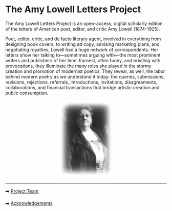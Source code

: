 # The Amy Lowell Letters Project

The Amy Lowell Letters Project is an open-access, digital scholarly edition of the letters of American poet, editor, and critic Amy Lowell (1874–1925).

Poet, editor, critic, and de facto literary agent, involved in everything from designing book covers, to writing ad copy, advising marketing plans, and negotiating royalties, Lowell had a huge network of correspondents. Her letters show her talking to—sometimes arguing with—the most prominent writers and publishers of her time. Earnest, often funny, and bristling with provocations, they illuminate the many roles she played in the stormy creation and promotion of modernist poetics. They reveal, as well, the labor behind modern poetry as we understand it today: the queries, submissions, revisions, rejections, referrals, introductions, invitations, disagreements, collaborations, and financial transactions that bridge artistic creation and public consumption.
<p align="center"> <img src="https://github.com/MelissaBradshaw/ALLP/blob/master/WIKIandREADMEmaterials/lowell.png" width="35%" height="35%">
  
--- 
  
</p>

:arrow_right: [Project Team](https://github.com/MelissaBradshaw/ALLP/wiki/Project-Team)

:arrow_right: [Acknowledgements](https://github.com/MelissaBradshaw/ALLP/wiki/Acknowledgements) 
